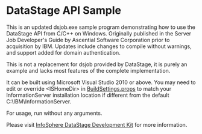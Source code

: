 # DataStage API Sample

This is an updated dsjob.exe sample program demonstrating how to use the DataStage API from C/C++ on Windows.  Originally published in the Server Job Developer's Guide by Ascential Software Corporation prior to acquisition by IBM. Updates include changes to compile without warnings, and support added for domain authentication.

This is not a replacement for dsjob provided by DataStage, it is purely an example and lacks most features of the complete implementation.

It can be built using Microsoft Visual Studio 2010 or above.  You may need to edit or override \<ISHomeDir\> in [BuildSettings.props](BuildSettings.props) to match your InformationServer installation location if different from the default C:\IBM\InformationServer.

For usage, run without any arguments.

Please visit [InfoSphere DataStage Development Kit](https://www.ibm.com/support/knowledgecenter/en/SSZJPZ_11.7.0/com.ibm.swg.im.iis.ds.cliapi.ref.doc/topics/r_dsvjbref_WebSphere_DataStage_Development_Kit.html) for more information.
